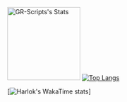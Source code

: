 <img src="https://github-readme-stats.vercel.app/api?username=GR-Scripts&theme=midnight-purple&show_icons=true&hide_border=true&count_private=true" alt="GR-Scripts's Stats" height="165">     [![Top Langs](https://github-readme-stats.vercel.app/api/top-langs/?username=GR-Scripts&theme=midnight-purple&hide_border=true&height=165)](https://github.com/GR-Scripts)

[![Harlok's WakaTime stats](https://github-readme-stats.vercel.app/api/wakatime?username=GR-Scripts)]
